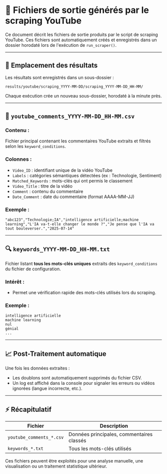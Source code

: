 # 📂 Fichiers de sortie générés par le scraping YouTube

Ce document décrit les fichiers de sortie produits par le script de scraping YouTube. Ces fichiers sont automatiquement créés et enregistrés dans un dossier horodaté lors de l'exécution de `run_scraper()`.

---

## 🔺 Emplacement des résultats

Les résultats sont enregistrés dans un sous-dossier :

```
results/youtube/scraping_YYYY-MM-DD/scraping_YYYY-MM-DD_HH-MM/
```

Chaque exécution crée un nouveau sous-dossier, horodaté à la minute près.

---

## 📃 `youtube_comments_YYYY-MM-DD_HH-MM.csv`

### Contenu :

Fichier principal contenant les commentaires YouTube extraits et filtrés selon les `keyword_conditions`.

### Colonnes :

* `Video_ID` : identifiant unique de la vidéo YouTube
* `Labels` : catégories sémantiques détectées (ex : Technologie, Sentiment)
* `Matched_Keywords` : mots-clés qui ont permis le classement
* `Video_Title` : titre de la vidéo
* `Comment` : contenu du commentaire
* `Date_Comment` : date du commentaire (format AAAA-MM-JJ)

### Exemple :

```
"abc123","Technologie;IA","intelligence artificielle;machine learning","L'IA va-t-elle changer le monde ?","Je pense que l'IA va tout bouleverser.","2025-07-14"
```

---

## 🔍 `keywords_YYYY-MM-DD_HH-MM.txt`

Fichier listant **tous les mots-clés uniques** extraits des `keyword_conditions` du fichier de configuration.

### Intérêt :

* Permet une vérification rapide des mots-clés utilisés lors du scraping.

### Exemple :

```
intelligence artificielle
machine learning
nul
génial
...
```

---

## 📈 Post-Traitement automatique

Une fois les données extraites :

* Les doublons sont automatiquement supprimés du fichier CSV.
* Un log est affiché dans la console pour signaler les erreurs ou vidéos ignorées (langue incorrecte, etc.).

---

## ⚡ Récapitulatif

| Fichier                   | Description                               |
|---------------------------|-------------------------------------------|
| `youtube_comments_*.csv` | Données principales, commentaires classés |
| `keywords_*.txt`          | Tous les mots-clés utilisés               |

Ces fichiers peuvent être exploités pour une analyse manuelle, une visualisation ou un traitement statistique ultérieur.
